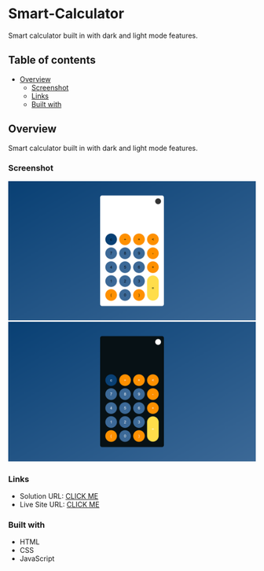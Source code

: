 # Smart-Calculator
Smart calculator built in with dark and light mode features. 
## Table of contents

- [Overview](#overview)
  - [Screenshot](#screenshot)
  - [Links](#links)
  - [Built with](#built-with)
  
## Overview
Smart calculator built in with dark and light mode features. 

### Screenshot

![](./images/screenshot-1.png)
![](./images/screenshot-2.png)

### Links

- Solution URL: [CLICK ME](https://github.com/devChukz/Smart-Calculator)
- Live Site URL: [CLICK ME](https://smartcalculator.vercel.app/)

### Built with

- HTML
- CSS
- JavaScript